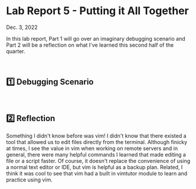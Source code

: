 # Lab Report 5 - Putting it All Together

Dec. 3, 2022

In this lab report, Part 1 will go over an imaginary debugging scenario and Part 2 will be a reflection on what I've learned this second half of the quarter.

<br>

## 1️⃣ Debugging Scenario


<br>

## 2️⃣ Reflection


Something I didn't know before was vim! I didn't know that there existed a tool that allowed us to edit files directly from the terminal. Although finicky at times, I see the value in vim when working on remote servers and in general, there were many helpful commands I learned that made editing a file or a script faster. Of course, it doesn't replace the convenience of using a normal text editor or IDE, but vim is helpful as a backup plan. Related, I think it was cool to see that vim had a built in vimtutor module to learn and practice using vim.